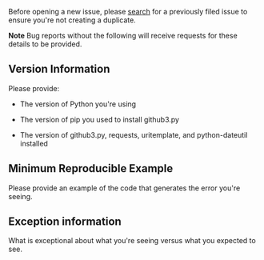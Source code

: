 Before opening a new issue, please [search][] for a previously filed
issue to ensure you're not creating a duplicate.

**Note** Bug reports without the following will receive requests for these
details to be provided.

## Version Information

Please provide:

- The version of Python you're using

- The version of pip you used to install github3.py

- The version of github3.py, requests, uritemplate, and python-dateutil installed

## Minimum Reproducible Example

Please provide an example of the code that generates the error you're seeing.

## Exception information

What is exceptional about what you're seeing versus what you expected to see.

<!-- links -->
[search]: https://github.com/sigmavirus24/github3.py/issues?utf8=%E2%9C%93&q=is%3Aissue
